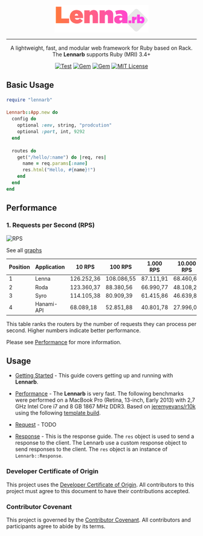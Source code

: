 <div align="center">
  <picture>
    <img alt="Lennarb" src="logo/lennarb.svg" width="250">
  </picture>

---

A lightweight, fast, and modular web framework for Ruby based on Rack. The **Lennarb** supports Ruby (MRI) 3.4+

[![Test](https://github.com/aristotelesbr/lennarb/actions/workflows/test.yaml/badge.svg)](https://github.com/aristotelesbr/lennarb/actions/workflows/test.yaml)
[![Gem](https://img.shields.io/gem/v/lennarb.svg)](https://rubygems.org/gems/lennarb)
[![Gem](https://img.shields.io/gem/dt/lennarb.svg)](https://rubygems.org/gems/lennarb)
[![MIT License](https://img.shields.io/:License-MIT-blue.svg)](https://tldrlegal.com/license/mit-license)

</div>

## Basic Usage

```ruby
require "lennarb"

Lennarb::App.new do
  config do
    optional :env, string, "prodcution"
    optional :port, int, 9292
  end

  routes do
    get("/hello/:name") do |req, res|
      name = req.params[:name]
      res.html("Hello, #{name}!")
    end
  end
end
```

## Performance

### 1. Requests per Second (RPS)

![RPS](https://raw.githubusercontent.com/aristotelesbr/lennarb/main/benchmark/rps.png)

See all [graphs](https://github.com/aristotelesbr/lennarb/blob/main/benchmark)

| Position | Application | 10 RPS     | 100 RPS    | 1.000 RPS | 10.000 RPS |
| -------- | ----------- | ---------- | ---------- | --------- | ---------- |
| 1        | Lenna       | 126.252,36 | 108.086,55 | 87.111,91 | 68.460,64  |
| 2        | Roda        | 123.360,37 | 88.380,56  | 66.990,77 | 48.108,29  |
| 3        | Syro        | 114.105,38 | 80.909,39  | 61.415,86 | 46.639,81  |
| 4        | Hanami-API  | 68.089,18  | 52.851,88  | 40.801,78 | 27.996,00  |

This table ranks the routers by the number of requests they can process per second. Higher numbers indicate better performance.

Please see [Performance](https://aristotelesbr.github.io/lennarb/guides/performance/index.html) for more information.

## Usage

- [Getting Started](https://aristotelesbr.github.io/lennarb/guides/getting-started/index) - This guide covers getting up and running with **Lennarb**.

- [Performance](https://aristotelesbr.github.io/lennarb/guides/performance/index.html) - The **Lennarb** is very fast. The following benchmarks were performed on a MacBook Pro (Retina, 13-inch, Early 2013) with 2,7 GHz Intel Core i7 and 8 GB 1867 MHz DDR3. Based on [jeremyevans/r10k](https://github.com/jeremyevans/r10k) using the following [template build](static/r10k/build/lennarb.rb).

- [Request]() - TODO

- [Response](https://aristotelesbr.github.io/lennarb/guides/response/index.html) - This is the response guide.
  The `res` object is used to send a response to the client. The Lennarb use a custom response object to send responses to the client. The `res` object is an instance of `Lennarb::Response`.

### Developer Certificate of Origin

This project uses the [Developer Certificate of Origin](https://developercertificate.org/). All contributors to this project must agree to this document to have their contributions accepted.

### Contributor Covenant

This project is governed by the [Contributor Covenant](https://www.contributor-covenant.org/). All contributors and participants agree to abide by its terms.
